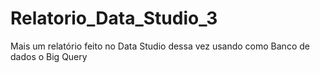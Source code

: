 # Relatorio_Data_Studio_3
Mais um relatório feito no Data Studio dessa vez usando como Banco de dados o Big Query
